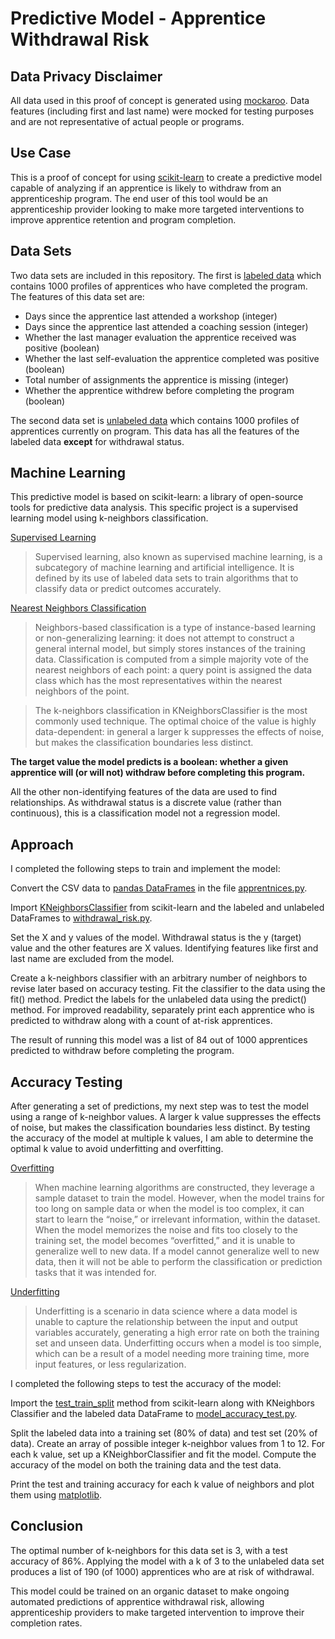 # Predictive Model - Apprentice Withdrawal Risk 

## Data Privacy Disclaimer
All data used in this proof of concept is generated using [mockaroo](https://www.mockaroo.com/). Data features (including first and last name) were mocked for testing purposes and are not representative of actual people or programs.

## Use Case
This is a proof of concept for using [scikit-learn](https://scikit-learn.org/stable/index.html) to create a predictive model capable of analyzing if an apprentice is likely to withdraw from an apprenticeship program. The end user of this tool would be an apprenticeship provider looking to make more targeted interventions to improve apprentice retention and program completion.

## Data Sets
Two data sets are included in this repository. The first is [labeled data](/labeled_data2.csv) which contains 1000 profiles of apprentices who have completed the program. The features of this data set are:
* Days since the apprentice last attended a workshop (integer)
* Days since the apprentice last attended a coaching session (integer)
* Whether the last manager evaluation the apprentice received was positive (boolean)
* Whether the last self-evaluation the apprentice completed was positive (boolean)
* Total number of assignments the apprentice is missing (integer)
* Whether the apprentice withdrew before completing the program (boolean)

The second data set is [unlabeled data](/unlabeled_data2.csv) which contains 1000 profiles of apprentices currently on program. This data has all the features of the labeled data **except** for withdrawal status.

## Machine Learning
This predictive model is based on scikit-learn: a library of open-source tools for predictive data analysis. This specific project is a supervised learning model using k-neighbors classification.

[Supervised Learning](https://www.ibm.com/topics/supervised-learning)

> Supervised learning, also known as supervised machine learning, is a subcategory of machine learning and artificial intelligence. It is defined by its use of labeled data sets to train algorithms that to classify data or predict outcomes accurately.

[Nearest Neighbors Classification](https://scikit-learn.org/stable/modules/neighbors.html#classification)

> Neighbors-based classification is a type of instance-based learning or non-generalizing learning: it does not attempt to construct a general internal model, but simply stores instances of the training data. Classification is computed from a simple majority vote of the nearest neighbors of each point: a query point is assigned the data class which has the most representatives within the nearest neighbors of the point.

> The k-neighbors classification in KNeighborsClassifier is the most commonly used technique. The optimal choice of the value is highly data-dependent: in general a larger k suppresses the effects of noise, but makes the classification boundaries less distinct.

**The target value the model predicts is a boolean: whether a given apprentice will (or will not) withdraw before completing this program.**

All the other non-identifying features of the data are used to find relationships. As withdrawal status is a discrete value (rather than continuous), this is a classification model not a regression model.

## Approach
I completed the following steps to train and implement the model:

Convert the CSV data to [pandas DataFrames](https://pandas.pydata.org/docs/user_guide/dsintro.html#dataframe) in the file [apprentnices.py](/apprentices.py).

Import [KNeighborsClassifier](https://scikit-learn.org/stable/modules/generated/sklearn.neighbors.KNeighborsClassifier.html#kneighborsclassifier) from scikit-learn and the labeled and unlabeled DataFrames to [withdrawal_risk.py](/withdrawal_risk.py).

Set the X and y values of the model. Withdrawal status is the y (target) value and the other features are X values. Identifying features like first and last name are excluded from the model.

Create a k-neighbors classifier with an arbitrary number of neighbors to revise later based on accuracy testing. Fit the classifier to the data using the fit() method. Predict the labels for the unlabeled data using the predict() method. For improved readability, separately print each apprentice who is predicted to withdraw along with a count of at-risk apprentices.

The result of running this model was a list of 84 out of 1000 apprentices predicted to withdraw before completing the program.

## Accuracy Testing
After generating a set of predictions, my next step was to test the model using a range of k-neighbor values. A larger k value suppresses the effects of noise, but makes the classification boundaries less distinct. By testing the accuracy of the model at multiple k values, I am able to determine the optimal k value to avoid underfitting and overfitting.

[Overfitting](https://www.ibm.com/topics/overfitting)

> When machine learning algorithms are constructed, they leverage a sample dataset to train the model. However, when the model trains for too long on sample data or when the model is too complex, it can start to learn the “noise,” or irrelevant information, within the dataset. When the model memorizes the noise and fits too closely to the training set, the model becomes “overfitted,” and it is unable to generalize well to new data. If a model cannot generalize well to new data, then it will not be able to perform the classification or prediction tasks that it was intended for.

[Underfitting](https://www.ibm.com/topics/underfitting)
> Underfitting is a scenario in data science where a data model is unable to capture the relationship between the input and output variables accurately, generating a high error rate on both the training set and unseen data.
> Underfitting occurs when a model is too simple, which can be a result of a model needing more training time, more input features, or less regularization.

I completed the following steps to test the accuracy of the model:

Import the [test_train_split](https://scikit-learn.org/stable/modules/generated/sklearn.model_selection.train_test_split.html) method from scikit-learn along with KNeighbors Classifier and the labeled data DataFrame to [model_accuracy_test.py](/model_accuracy_testing.py).

Split the labeled data into a training set (80% of data) and test set (20% of data). Create an array of possible integer k-neighbor values from 1 to 12. For each k value, set up a KNeighborClassifier and fit the model. Compute the accuracy of the model on both the training data and the test data.

Print the test and training accuracy for each k value of neighbors and plot them using [matplotlib](https://matplotlib.org/3.5.3/api/_as_gen/matplotlib.pyplot.html).

## Conclusion
The optimal number of k-neighbors for this data set is 3, with a test accuracy of 86%. Applying the model with a k of 3 to the unlabeled data set produces a list of 190 (of 1000) apprentices who are at risk of withdrawal.

This model could be trained on an organic dataset to make ongoing automated predictions of apprentice withdrawal risk, allowing apprenticeship providers to make targeted intervention to improve their completion rates.